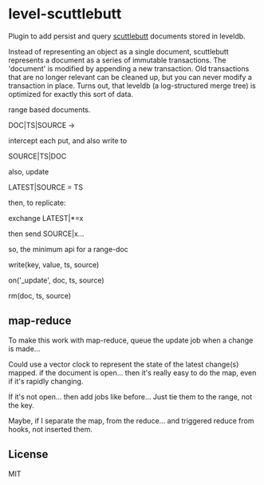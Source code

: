 # level-scuttlebutt

Plugin to add persist and query [scuttlebutt](https://github.com/scuttlebutt) documents
stored in leveldb.

Instead of representing an object as a single document, scuttlebutt represents a document as
a series of immutable transactions. The 'document' is modified by appending a new transaction.
Old transactions that are no longer relevant can be cleaned up, but you can never modify a
transaction in place. Turns out, that leveldb (a log-structured merge tree) is optimized for 
exactly this sort of data.



range based documents.

DOC|TS|SOURCE ->

intercept each put,
and also write to

SOURCE|TS|DOC

also, update

LATEST|SOURCE = TS

then, to replicate:

exchange LATEST|*=x

then send SOURCE|x...

so, the minimum api for a range-doc

write(key, value, ts, source)

on('_update', doc, ts, source)

rm(doc, ts, source)

## map-reduce

To make this work with map-reduce,
queue the update job when a change is made...

Could use a vector clock to represent the state of the latest change(s) mapped.
if the document is open... then it's really easy to do the map,
even if it's rapidly changing.

If it's not open... then add jobs like before...
Just tie them to the range, not the key.

Maybe, if I separate the map, from the reduce...
and triggered reduce from hooks, not inserted them.

## License

MIT
